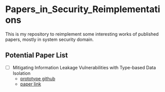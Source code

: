 # Papers_in_Security_Reimplementations

This is my repository to reimplement some interesting works of published papers, mostly in system security domain.


## Potential Paper List

- [ ] Mitigating Information Leakage Vulnerabilities with Type-based Data Isolation
  - [prototype github](https://github.com/vusec/typeisolation)
  - [paper link](https://ieeexplore.ieee.org/stamp/stamp.jsp?tp=&arnumber=9833675)
  

